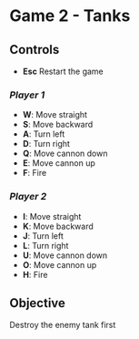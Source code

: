 # Game 2 - Tanks

## Controls

* **Esc** Restart the game

### _Player 1_

* **W**: Move straight
* **S**: Move backward
* **A**: Turn left
* **D**: Turn right
* **Q**: Move cannon down
* **E**: Move cannon up
* **F**: Fire

### _Player 2_

* **I**: Move straight
* **K**: Move backward
* **J**: Turn left
* **L**: Turn right
* **U**: Move cannon down
* **O**: Move cannon up
* **H**: Fire

## Objective

Destroy the enemy tank first